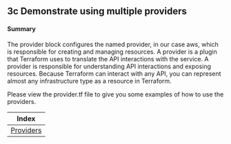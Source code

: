 ## 3c Demonstrate using multiple providers

#### Summary

The provider block configures the named provider, in our case aws, which is responsible for creating and managing resources. A provider is a plugin that Terraform uses to translate the API interactions with the service. A provider is responsible for understanding API interactions and exposing resources. Because Terraform can interact with any API, you can represent almost any infrastructure type as a resource in Terraform.

Please view the provider.tf file to give you some examples of how to use the providers.

| Index |
|:----------:|
|[Providers](https://learn.hashicorp.com/tutorials/terraform/aws-build#providers)|


